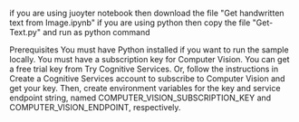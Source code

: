 if you are using juoyter notebook then download the file "Get handwritten text from Image.ipynb"
if you are using python then copy the file "Get-Text.py" and run as python command

Prerequisites
You must have Python installed if you want to run the sample locally.
You must have a subscription key for Computer Vision. You can get a free trial key from Try Cognitive Services. Or, follow the instructions in Create a Cognitive Services account to subscribe to Computer Vision and get your key. Then, create environment variables for the key and service endpoint string, named COMPUTER_VISION_SUBSCRIPTION_KEY and COMPUTER_VISION_ENDPOINT, respectively.

